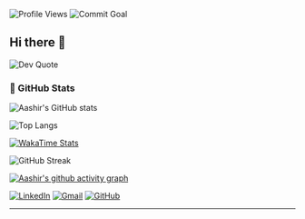![Profile Views](https://komarev.com/ghpvc/?username=Aaxhirrr&color=blueviolet)
![Commit Goal](https://img.shields.io/badge/2025%20Commit%20Goal-✅%2067%2F365-blue)

## Hi there 👋                             
![Dev Quote](https://quotes-github-readme.vercel.app/api?type=horizontal&theme=radical)

### 🚀 GitHub Stats
![Aashir's GitHub stats](https://github-readme-stats.vercel.app/api?username=Aaxhirrr&show_icons=true&theme=tokyonight&count_private=true)

![Top Langs](https://github-readme-stats.vercel.app/api/top-langs/?username=Aaxhirrr&layout=compact&theme=tokyonight)

[![WakaTime Stats](https://github-readme-stats.vercel.app/api/wakatime?username=Aaxhirrr&theme=tokyonight)](https://wakatime.com/@Aaxhirrr)

![GitHub Streak](https://github-readme-streak-stats.herokuapp.com?user=Aaxhirrr&theme=tokyonight)

<!-- ![LeetCode Stats](https://leetcard.jacoblin.cool/Aaxhirrr?theme=dark&font=baloo&ext=contest) -->


[![Aashir's github activity graph](https://github-readme-activity-graph.vercel.app/graph?username=Aaxhirrr&theme=tokyo-night)](https://github.com/Aaxhirrr)


[![LinkedIn](https://img.shields.io/badge/-LinkedIn-blue?style=flat&logo=linkedin)](https://linkedin.com/in/aashir-javed-aj28)
[![Gmail](https://img.shields.io/badge/-anola133@gmail.com-c14438?style=flat&logo=Gmail&logoColor=white)](mailto:anola133@gmail.com)
[![GitHub](https://img.shields.io/badge/-GitHub-181717?style=flat&logo=github)](https://github.com/Aaxhirrr)




---
<!--
**Aaxhirrr/Aaxhirrr** is a ✨ _special_ ✨ repository because its `README.md` (this file) appears on your GitHub profile.

Here are some ideas to get you started:

- 🔭 I’m currently working on ...
- 🌱 I’m currently learning ...
- 👯 I’m looking to collaborate on ...
- 🤔 I’m looking for help with ...
- 💬 Ask me about ...
- 📫 How to reach me: ...
- 😄 Pronouns: ...
- ⚡ Fun fact: ...
-->
